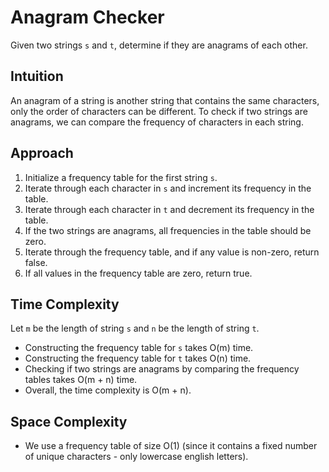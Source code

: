# Anagram Checker
Given two strings `s` and `t`, determine if they are anagrams of each other.

## Intuition
An anagram of a string is another string that contains the same characters, only the order of characters can be different. To check if two strings are anagrams, we can compare the frequency of characters in each string.

## Approach
1. Initialize a frequency table for the first string `s`.
2. Iterate through each character in `s` and increment its frequency in the table.
3. Iterate through each character in `t` and decrement its frequency in the table.
4. If the two strings are anagrams, all frequencies in the table should be zero.
5. Iterate through the frequency table, and if any value is non-zero, return false.
6. If all values in the frequency table are zero, return true.

## Time Complexity
Let `m` be the length of string `s` and `n` be the length of string `t`.
- Constructing the frequency table for `s` takes O(m) time.
- Constructing the frequency table for `t` takes O(n) time.
- Checking if two strings are anagrams by comparing the frequency tables takes O(m + n) time.
- Overall, the time complexity is O(m + n).

## Space Complexity
- We use a frequency table of size O(1) (since it contains a fixed number of unique characters - only lowercase english letters).

